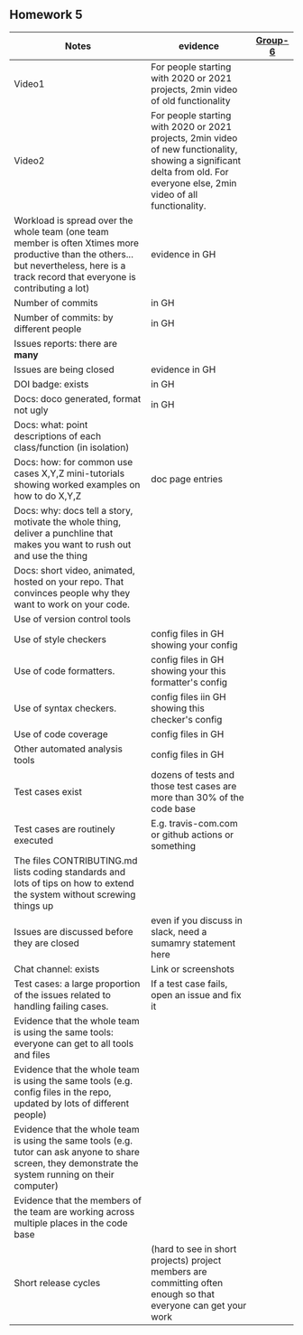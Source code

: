 ## Homework 5

| Notes                                                                                                                                                                                    | evidence                                                                                                                                                                   | [Group-6](https://github.com/MitanshuShaBa/SE-hw2345/tree/main) |
| ---------------------------------------------------------------------------------------------------------------------------------------------------------------------------------------- | -------------------------------------------------------------------------------------------------------------------------------------------------------------------------- | --------------------------------------------------------------- |
| Video1                                                                                                                                                                                   | For people starting with 2020 or 2021 projects, 2min video of old functionality                                                                                            |                                                                 |
| Video2                                                                                                                                                                                   | For people starting with 2020 or 2021 projects, 2min video of new functionality, showing a significant delta from old. For everyone else, 2min video of all functionality. |                                                                 |
| Workload is spread over the whole team (one team member is often Xtimes more productive than the others... but nevertheless, here is a track record that everyone is contributing a lot) | evidence in GH                                                                                                                                                             |                                                                 |
| Number of commits                                                                                                                                                                        | in GH                                                                                                                                                                      |                                                                 |
| Number of commits: by different people                                                                                                                                                   | in GH                                                                                                                                                                      |                                                                 |
| Issues reports: there are **many**                                                                                                                                                       |                                                                                                                                                                            |
| Issues are being closed                                                                                                                                                                  | evidence in GH                                                                                                                                                             |                                                                 |
| DOI badge: exists                                                                                                                                                                        | in GH                                                                                                                                                                      |                                                                 |
| Docs: doco generated, format not ugly                                                                                                                                                    | in GH                                                                                                                                                                      |                                                                 |
| Docs: what: point descriptions of each class/function (in isolation)                                                                                                                     |                                                                                                                                                                            |
| Docs: how: for common use cases X,Y,Z mini-tutorials showing worked examples on how to do X,Y,Z                                                                                          | doc page entries                                                                                                                                                           |                                                                 |
| Docs: why: docs tell a story, motivate the whole thing, deliver a punchline that makes you want to rush out and use the thing                                                            |                                                                                                                                                                            |
| Docs: short video, animated, hosted on your repo. That convinces people why they want to work on your code.                                                                              |                                                                                                                                                                            |
| Use of version control tools                                                                                                                                                             |                                                                                                                                                                            |
| Use of style checkers                                                                                                                                                                    | config files in GH showing your config                                                                                                                                     |                                                                 |
| Use of code formatters.                                                                                                                                                                  | config files in GH showing your this formatter's config                                                                                                                    |                                                                 |
| Use of syntax checkers.                                                                                                                                                                  | config files iin GH showing this checker's config                                                                                                                          |                                                                 |
| Use of code coverage                                                                                                                                                                     | config files in GH                                                                                                                                                         |                                                                 |
| Other automated analysis tools                                                                                                                                                           | config files in GH                                                                                                                                                         |                                                                 |
| Test cases exist                                                                                                                                                                         | dozens of tests and those test cases are more than 30% of the code base                                                                                                    |                                                                 |
| Test cases are routinely executed                                                                                                                                                        | E.g. travis-com.com or github actions or something                                                                                                                         |                                                                 |
| The files CONTRIBUTING.md lists coding standards and lots of tips on how to extend the system without screwing things up                                                                 |                                                                                                                                                                            |
| Issues are discussed before they are closed                                                                                                                                              | even if you discuss in slack, need a sumamry statement here                                                                                                                |                                                                 |
| Chat channel: exists                                                                                                                                                                     | Link or screenshots                                                                                                                                                        |                                                                 |
| Test cases: a large proportion of the issues related to handling failing cases.                                                                                                          | If a test case fails, open an issue and fix it                                                                                                                             |                                                                 |
| Evidence that the whole team is using the same tools: everyone can get to all tools and files                                                                                            |                                                                                                                                                                            |
| Evidence that the whole team is using the same tools (e.g. config files in the repo, updated by lots of different people)                                                                |                                                                                                                                                                            |
| Evidence that the whole team is using the same tools (e.g. tutor can ask anyone to share screen, they demonstrate the system running on their computer)                                  |                                                                                                                                                                            |
| Evidence that the members of the team are working across multiple places in the code base                                                                                                |                                                                                                                                                                            |
| Short release cycles                                                                                                                                                                     | (hard to see in short projects) project members are committing often enough so that everyone can get your work                                                             |                                                                 |
